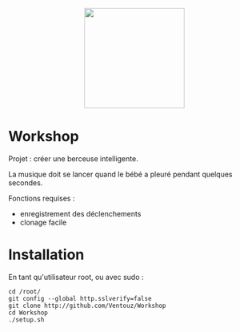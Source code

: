 <p align="center">
<img src="http://blog.xebia.fr/wp-content/uploads/2015/03/rass.png" width="200"/>
</p>

# Workshop

Projet : créer une berceuse intelligente.

La musique doit se lancer quand le bébé a pleuré pendant quelques secondes.

Fonctions requises :
- enregistrement des déclenchements
- clonage facile

# Installation

En tant qu'utilisateur root, ou avec sudo :

```
cd /root/
git config --global http.sslverify=false
git clone http://github.com/Ventouz/Workshop
cd Workshop
./setup.sh
```
